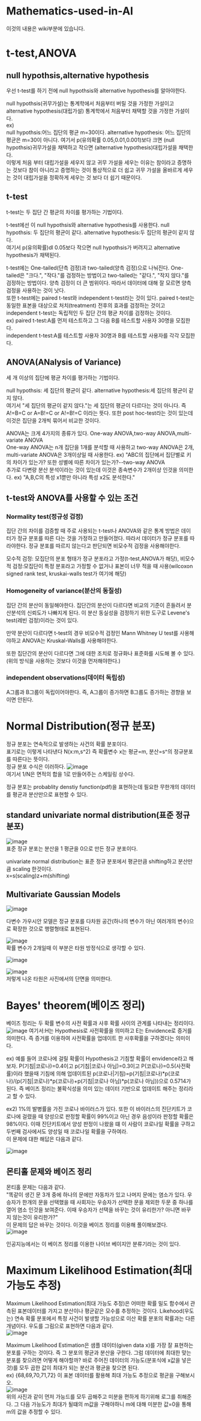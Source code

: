 # Mathematics-used-in-AI

이것의 내용은 wiki부분에 있습니다.

# t-test,ANOVA

## null hypothsis,alternative hypothesis
우선  t-test를 하기 전에 null hypothsis와 alternative hypothesis를 알아야한다.

null hypothsis(귀무가설)는 통계학에서 처음부터 버릴 것을 가정한 가설이고 alternative hypothesis(대립가설) 통계학에서 처음부터 채택할 것을 가정한 가설이다.  
ex)  
null hypothsis:어느 집단의 평균 m=30이다. alternative hypothesis: 어느 집단의 평균은 m=30이 아니다. 여기서 p(유의확률 0.05,0.01,0.001)보다 크면 (null hypothsis)귀무가설을 채택하고 작으면 (alternative hypothesis)대립가설을 채택한다.  
이렇게 처음 부터 대립가설을 세우지 않고 귀무 가설을 세우는 이유는 참이라고 증명하는 것보다 참이 아니라고 증명하는 것이 통상적으로 더 쉽고 귀무 가설을 올바르게 세우는 것이 대립가설을 정확하게 세우는 것 보다 더 쉽기 때문이다.

## t-test
t-test는 두 집단 간 평균의 차이를 평가하는 기법이다.

t-test에선 이 null hypothsis와 alternative hypothesis를 사용한다. 
null hypothsis: 두 집단의 평균이 같다. alternative hypothesis:두 집단의 평균이 같지 않다.  
여기서 p(유의확률)dl 0.05보다 작으면 null hypothsis가 버려지고 alternative hypothesis가 채택된다.

t-test에는 One-tailed(단측 검정)과 two-tailed(양측 검정)으로 나눠진다. One-tailed은 "크다.", "작다."를 검정하는 방법이고 two-tailed는 "같다.", "작지 않다."를 검정하는 방법이다. 양측 검정이 더 큰 범위이다. 따라서 데이터에 대해 잘 모르면 양측 검정을 사용하는 것이 낫다.  
또한 t-test에는 paired t-test와 independent t-test라는 것이 있다. paired t-test는 동일한 표본을 대상으로 처치(treatment) 전후의 효과를 검정하는 것이고 independent t-test는 독립적인 두 집단 간의 평균 차이를 검정하는 것이다.  
ex)
paired t-test:A를 먼저 테스트하고 그 다음 B를 테스트할 사용자 30명을 모집한다.  
independent t-test:A를 테스트할 사용자 30명과 B를 테스트할 사용자를 각각 모집한다.

## ANOVA(ANalysis of Variance)
세 개 이상의 집단에 평균 차이를 평가하는 기법이다.

null hypothsis: 세 집단의 평균이 같다. alternative hypothesis:세 집단의 평균이 같지 않다.  
여기서 "세 집단의 평균이 같지 않다."는 세 집단의 평균이 다르다는 것이 아니다. 즉 A!=B=C or A=B!=C or A!=B!=C 이라는 뜻다. 또한 post hoc-test라는 것이 있는데 이것은 집단을 2개씩 묶어서 비교한 것이다.

ANOVA는 크게 4가지의 종류가 있다. One-way ANOVA,two-way ANOVA,multi-variate ANOVA  
One-way ANOVA는 n개 집단을 1개를 분석할 때 사용하고 two-way ANOVA은 2개, multi-variate ANOVA은 3개이상일 때 사용한다. ex) "ABC의 집단에서 집단별로 키의 차이가 있는가? 또한 성별에 따른 차이가 있는가?--two-way ANOVA  
추가로 다변량 분산 분석이라는 것이 있는데 이것은 종속변수가 2개이상 인것을 의미한다. ex) "A,B,C의 특성 x1뿐만 아니라 특성 x2도 분석한다."

## t-test와 ANOVA를 사용할 수 있는 조건
### Normality test(정규성 검정)
 집단 간의 차이를 검증할 때 주로 사용되는 t-test나 ANOVA와 같은 통계 방법은 데이터가 정규 분포를 따른 다는 것을 가정하고 만들어졌다. 따라서 데이터가 정규 분포를 따라야한다. 정규 분포를 따르지 않는다고 판단되면 비모수적 검정을 사용해야한다.

모수적 검정: 모집단의 분포 형태가 정규 분포라고 가정(t-test,ANOVA가 해당), 비모수적 검정:모집단이 특정 분포라고 가정할 수 없거나 표본이 너무 적을 때 사용(wilcoxon signed rank test, kruskai-walls test가 여기에 해당)

### Homogeneity of variance(분산의 동질성)
 집단 간의 분산이 동일해야한다.  집단간의 분산이 다르다면 비교의 기준이 흔들려서 분산분석의 신뢰도가 나빠지게 된다. 이 분산 동실성을 검정하기 위한 도구로 Levene's test(레빈 검정)이라는 것이 있다.

 만약 분산이 다르다면 t-test의 경우 비모수적 검정인 Mann Whitney U test를 사용해야하고 ANOVA는 Kruskal-Walls를 사용해야한다.

 또한 집단간의 분산이 다르다면 그에 대한 조치로 정규화나 표준화를 시도해 볼 수 있다.(위의 방식을 사용하는 것보다 이것을 먼저해야한다.)

 ### independent observations(데이터 독립성)
  A그룹과 B그룹이 독립이어야한다. 즉, A그룹이 증가하면 B그룹도 증가하는 경향을 보이면 안된다.

# Normal Distribution(정규 분포)
정규 분포는 연속적으로 발생하는 사건의 확률 분포이다.  
표기로는 이렇게 나타낸다 N(x:m,s^2) 즉 확률변수 x는 평균=m, 분산=s^의 정규분포를 따른다는 뜻이다.  
정규 분포 수식은 이러하다. ![image](https://github.com/chanyoung-shin/Mathematics-used-in-AI/assets/165111440/ae47f4a4-b091-44f5-802c-71bee013e0e0)  
여기서 1/N은 면적의 합을 1로 만들어주는 스케일링 상수다.

정규 분포는 probablity denstiy function(pdf)을 표현하는데 필요한 무한개의 데이터를 평균과 분산만으로 표현할 수 있다.

## standard univariate normal distribution(표준 정규 분포)
![image](https://github.com/chanyoung-shin/Mathematics-used-in-AI/assets/165111440/bd7706f1-357e-42bb-b246-71d39c1b90ed)  
표준 정규 분포는 분산을 1 평균을 0으로 만든 정규 분포이다.

univariate normal distribution는 표준 정규 분포에서 평균만큼 shifting하고 분산만큼 scaling 한것이다.  
x=s(scaling)z+m(shifting)

## Multivariate Gaussian Models
![image](https://github.com/chanyoung-shin/Mathematics-used-in-AI/assets/165111440/c931a5d9-5e8f-4c7d-8348-9b644ca143a1)

 다변수 가우시안 모델은 정규 분포를 다차원 공간(하나의 변수가 아닌 여러개의 변수)으로 확장한 것으로 행렬형태로 표현된다.
 
![image](https://github.com/chanyoung-shin/Mathematics-used-in-AI/assets/165111440/8cf6463f-4bc9-4e9f-9b53-a5dbc0775895)  
확률 변수가 2개일때 이 부분은 타원 방정식으로 생각할 수 있다.

![image](https://github.com/chanyoung-shin/Mathematics-used-in-AI/assets/165111440/c922bff1-b661-4ca0-b9d9-b929db78ad55)

![image](https://github.com/chanyoung-shin/Mathematics-used-in-AI/assets/165111440/ccdc523e-0703-4646-b7a6-21316f4096d2)  
저렇게 나온 타원은 사진에서의 단면을 의미한다.

# Bayes' theorem(베이즈 정리)
베이즈 정리는 두 확률 변수의 사전 확률과 사후 확률 사이의 관계를 나타내는 정리이다.  
![image](https://github.com/chanyoung-shin/Mathematics-used-in-AI/assets/165111440/0c0f270f-03c4-4161-ab64-391f3d2b25a5)
 여기서:H는 Hypothesis로 사전확률을 의미하고 E는 Envidence로 증거를 의미한다. 즉 증거를 이용하여 사전확률을 업데이트 한 사후확률을 구하겠다는 의미이다.

ex) 예를 들어 코로나에 걸릴 확률이 Hypothesis고 기침할 확률이 envidence라고 해보자. P(기침|코로나)=0.4이고 p(기침|코로나 아님)=0.3이고 P(코로나)=0.5(사전확률)이라 했을때 기침에 의해 업데이트된 p(코로나|기침)=p(기침|코로나)*p(코로나)/(p(기침|코로나)*p(코로나)+p(기침|코로나 아님)*p(코로나 아님))으로 0.5714가 된다. 즉 베이즈 정리는 불확식성을 의미 있는 데이터 기반으로 업데이트 해주는 정리라고 할 수 있다.

ex2) 1%의 발병률을 가진 코로나 바이러스가 있다. 또한 이 바이러스의 진단키트가 코로나에 걸렸을 때 양성으로 판정할 확률이 99%이고 아닌 경우 음성이라 판정할 확률은 98%이다. 이때 진단키트에서 양성 판정이 나왔을 떄 이 사람이 코로나일 확률을 구하고 두번째 검사에서도 양성일 때 코로나일 확률을 구하여라.  
이 문제에 대한 해답은 다음과 같다.

![image](https://github.com/chanyoung-shin/Mathematics-used-in-AI/assets/165111440/583613e8-a4ef-47bb-ab72-7c3de871ac9c)

## 몬티홀 문제와 베이즈 정리
 몬티홀 문제는 다음과 같다.  
 "똑같이 생긴 문 3개 중에 하나의 문에만 자동차가 있고 나머지 문에는 염소가 있다. 우승자가 한개의 문을 선택했을 때 사회자는 우승자가 선택한 문을 제외한 두문 중 하나를 열어 염소 인것을 보여준다. 이때 우승자가 선택을 바꾸는 것이 유리한가? 아니면 바꾸지 않는것이 유리한가?"  
 이 문제의 답은 바꾸는 것이다. 이것을 베이즈 정리를 이용해 풀이해보겠다.  
 ![image](https://github.com/chanyoung-shin/Mathematics-used-in-AI/assets/165111440/6ad196e0-1f6a-4c47-8c22-28bbe30631fc)

 인공지능에서는 이 베이즈 정리를 이용한 나이브 베이지안 분류기라는 것이 있다.

 # Maximum Likelihood Estimation(최대 가능도 추정)
 Maximum Likelihood Estimation(최대 가능도 추정)은 어떠한 확률 밀도 함수에서 관측된 표본데이터를 가지고 분산이나 평균같은 모수를 추정하는 것이다. 
 Likehood(우도는) 연속 확률 분포에서 특정 사건이 발생할 가능성으로 이산 확률 분포의 확률과는 다른 개념이다. 우도를 그림으로 표현하면 다음과 같다.  
 ![image](https://github.com/chanyoung-shin/Mathematics-used-in-AI/assets/165111440/3b8e2a98-a46f-42c5-833a-22c6952c16ce)

Maximum Likelihood Estimation은 샘플 데이터(given data x)를 가장 잘 표현하는 분포를 구하는 것이다. 즉 그 분포의 평균과 분산을 구한다. 그럼 데이터에 최대한 맞는 분포를 찾으려면 어떻게 해야할까? 바로 주어진 데이터의 가능도(분포식에 x값을 넣은것)를 모두 곱한 값이 최대가 되는 분산과 평균을 찾으면 된다.  
ex) {68,69,70,71,72} 이 표본 데이터를 활용해 최대 가능도 추정으로 평균을 구해보시오.  
![image](https://github.com/chanyoung-shin/Mathematics-used-in-AI/assets/165111440/afc1ffe3-7d79-49f6-b3e0-b229cc800b22)  
위의 사진과 같이 먼저 가능드를 모두 곱해주고 미분을 편하게 하기위해 로그를 취해준다. 그 다음 가능도가 최대가 될떄의 m값을 구해야하니 m에 대해 미분한 값=0을 통해 m의 값을 추정할 수 있다.
